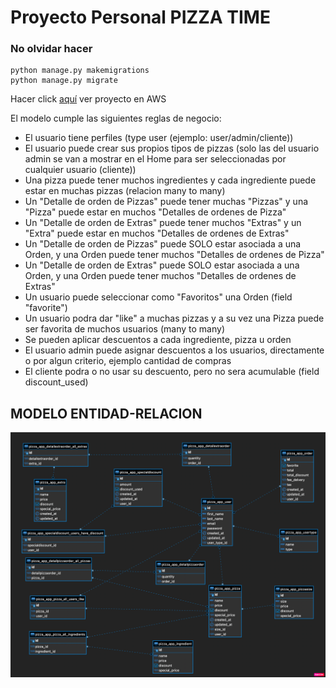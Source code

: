 # Proyecto Personal PIZZA TIME

### No olvidar hacer

```
python manage.py makemigrations
python manage.py migrate
```
Hacer click [aquí](http://52.67.195.126/) ver proyecto en AWS

El modelo cumple las siguientes reglas de negocio:

- El usuario tiene perfiles (type user (ejemplo: user/admin/cliente))
- El usuario puede crear sus propios tipos de pizzas (solo las del usuario admin se van a mostrar en el Home para ser seleccionadas por cualquier usuario (cliente))
- Una pizza puede tener muchos ingredientes y cada ingrediente puede estar en muchas pizzas (relacion many to many)
- Un "Detalle de orden de Pizzas" puede tener muchas "Pizzas" y una "Pizza" puede estar en muchos "Detalles de ordenes de Pizza" 
- Un "Detalle de orden de Extras" puede tener muchos "Extras" y un "Extra" puede estar en muchos "Detalles de ordenes de Extras"
- Un "Detalle de orden de Pizzas" puede SOLO estar asociada a una Orden, y una Orden puede tener muchos "Detalles de ordenes de Pizza"
- Un "Detalle de orden de Extras" puede SOLO estar asociada a una Orden, y una Orden puede tener muchos "Detalles de ordenes de Extras"
- Un usuario puede seleccionar como "Favoritos" una Orden (field "favorite")
- Un usuario podra dar "like" a muchas pizzas y a su vez una Pizza puede ser favorita de muchos usuarios (many to many)
- Se pueden aplicar descuentos a cada ingrediente, pizza u orden
- El usuario admin puede asignar descuentos a los usuarios, directamente o por algun criterio, ejemplo cantidad de compras
- El cliente podra o no usar su descuento, pero no sera acumulable (field discount_used)


## MODELO ENTIDAD-RELACION
![alt Purecloud](imgs/ER-MODELS.png)

